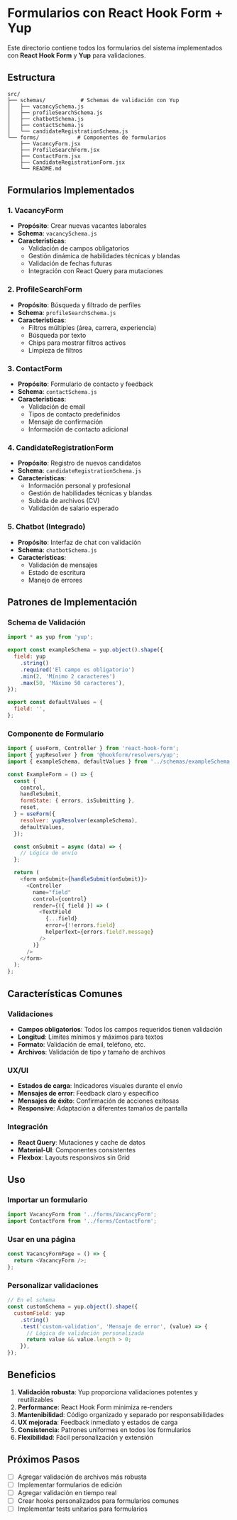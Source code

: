 # Formularios con React Hook Form + Yup

Este directorio contiene todos los formularios del sistema implementados con **React Hook Form** y **Yup** para validaciones.

## Estructura

```
src/
├── schemas/           # Schemas de validación con Yup
│   ├── vacancySchema.js
│   ├── profileSearchSchema.js
│   ├── chatbotSchema.js
│   ├── contactSchema.js
│   └── candidateRegistrationSchema.js
└── forms/            # Componentes de formularios
    ├── VacancyForm.jsx
    ├── ProfileSearchForm.jsx
    ├── ContactForm.jsx
    ├── CandidateRegistrationForm.jsx
    └── README.md
```

## Formularios Implementados

### 1. VacancyForm
- **Propósito**: Crear nuevas vacantes laborales
- **Schema**: `vacancySchema.js`
- **Características**:
  - Validación de campos obligatorios
  - Gestión dinámica de habilidades técnicas y blandas
  - Validación de fechas futuras
  - Integración con React Query para mutaciones

### 2. ProfileSearchForm
- **Propósito**: Búsqueda y filtrado de perfiles
- **Schema**: `profileSearchSchema.js`
- **Características**:
  - Filtros múltiples (área, carrera, experiencia)
  - Búsqueda por texto
  - Chips para mostrar filtros activos
  - Limpieza de filtros

### 3. ContactForm
- **Propósito**: Formulario de contacto y feedback
- **Schema**: `contactSchema.js`
- **Características**:
  - Validación de email
  - Tipos de contacto predefinidos
  - Mensaje de confirmación
  - Información de contacto adicional

### 4. CandidateRegistrationForm
- **Propósito**: Registro de nuevos candidatos
- **Schema**: `candidateRegistrationSchema.js`
- **Características**:
  - Información personal y profesional
  - Gestión de habilidades técnicas y blandas
  - Subida de archivos (CV)
  - Validación de salario esperado

### 5. Chatbot (Integrado)
- **Propósito**: Interfaz de chat con validación
- **Schema**: `chatbotSchema.js`
- **Características**:
  - Validación de mensajes
  - Estado de escritura
  - Manejo de errores

## Patrones de Implementación

### Schema de Validación
```javascript
import * as yup from 'yup';

export const exampleSchema = yup.object().shape({
  field: yup
    .string()
    .required('El campo es obligatorio')
    .min(2, 'Mínimo 2 caracteres')
    .max(50, 'Máximo 50 caracteres'),
});

export const defaultValues = {
  field: '',
};
```

### Componente de Formulario
```javascript
import { useForm, Controller } from 'react-hook-form';
import { yupResolver } from '@hookform/resolvers/yup';
import { exampleSchema, defaultValues } from '../schemas/exampleSchema';

const ExampleForm = () => {
  const {
    control,
    handleSubmit,
    formState: { errors, isSubmitting },
    reset,
  } = useForm({
    resolver: yupResolver(exampleSchema),
    defaultValues,
  });

  const onSubmit = async (data) => {
    // Lógica de envío
  };

  return (
    <form onSubmit={handleSubmit(onSubmit)}>
      <Controller
        name="field"
        control={control}
        render={({ field }) => (
          <TextField
            {...field}
            error={!!errors.field}
            helperText={errors.field?.message}
          />
        )}
      />
    </form>
  );
};
```

## Características Comunes

### Validaciones
- **Campos obligatorios**: Todos los campos requeridos tienen validación
- **Longitud**: Límites mínimos y máximos para textos
- **Formato**: Validación de email, teléfono, etc.
- **Archivos**: Validación de tipo y tamaño de archivos

### UX/UI
- **Estados de carga**: Indicadores visuales durante el envío
- **Mensajes de error**: Feedback claro y específico
- **Mensajes de éxito**: Confirmación de acciones exitosas
- **Responsive**: Adaptación a diferentes tamaños de pantalla

### Integración
- **React Query**: Mutaciones y cache de datos
- **Material-UI**: Componentes consistentes
- **Flexbox**: Layouts responsivos sin Grid

## Uso

### Importar un formulario
```javascript
import VacancyForm from '../forms/VacancyForm';
import ContactForm from '../forms/ContactForm';
```

### Usar en una página
```javascript
const VacancyFormPage = () => {
  return <VacancyForm />;
};
```

### Personalizar validaciones
```javascript
// En el schema
const customSchema = yup.object().shape({
  customField: yup
    .string()
    .test('custom-validation', 'Mensaje de error', (value) => {
      // Lógica de validación personalizada
      return value && value.length > 0;
    }),
});
```

## Beneficios

1. **Validación robusta**: Yup proporciona validaciones potentes y reutilizables
2. **Performance**: React Hook Form minimiza re-renders
3. **Mantenibilidad**: Código organizado y separado por responsabilidades
4. **UX mejorada**: Feedback inmediato y estados de carga
5. **Consistencia**: Patrones uniformes en todos los formularios
6. **Flexibilidad**: Fácil personalización y extensión

## Próximos Pasos

- [ ] Agregar validación de archivos más robusta
- [ ] Implementar formularios de edición
- [ ] Agregar validación en tiempo real
- [ ] Crear hooks personalizados para formularios comunes
- [ ] Implementar tests unitarios para formularios
